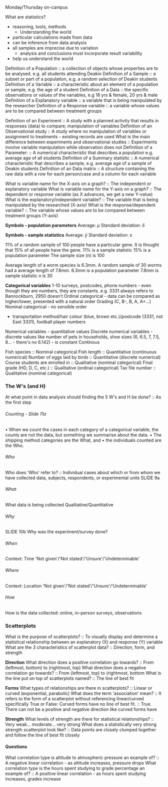 Monday/Thursday on-campus

What are statistics?
- reasoning, tools, methods
	- Understanding the world
- particular calculations made from data
- can be inference from data analysis
- all samples are imprecise due to variation
	- analysis and conclusions must incorporate result variability
- help us understand the world


Definition of a Population :: a collection of objects whose properties are to be analysed. e.g. all students attending Deakin
Definition of a Sample :: a subset or part of a population, e.g. a random selection of Deakin students
Definition of a Variable :: a characteristic about an element of a population or sample, e.g. the age of a student
Definition of a Data :: the specific observations or values of the variables, e.g 18 yrs & female, 20 yrs & male
Definition of a Explanatory variable :: a variable that is being manipulated by the researcher
Definition of a Response variable :: a variable whose values are to be compared between treatment groups

Definition of an Experiment :: A study with a planned activity that results in responses (data) to compare; manipulation of variables
Definition of an Observational study :: A study where no manipulation of variables or assignment to treatments - existing records are used
What is the main difference between experiments and observational studies :: Experiments involve variable manipulation while observation does not
Definition of a Parameter: :: A numerical characteristic that describes a population e.g. average age of all students
Definition of a Summary statistic :: A numerical characteristic that describes a sample, e.g. average age of a sample of Deakin students
Definition of an Data matrix :: A structure containing the raw data with a row for each person/case and a column for each variable


What is variable name for the X-axis on a graph? :: The independent or explanatory variable
What is variable name for the Y-axis on a graph? :: The dependent or response variable (as X advances, we get a new Y-value)
What is the explanatory/independent variable? :: The variable that is being manipulated by the researched (X-axis)
What is the response/dependent variable? :: The variable whose values are to be compared between treatment groups (Y-axis)

**Symbols - population parameters**
Average: $\mu$
Standard deviation: $\delta$

**Symbols - sample statistics**
Average: $\bar{y}$
Standard deviation: $s$


11% of a random sample of 100 people have a particular gene. It is thought that 15% of all people have the gene.
11% is a sample statistic
15% is a population parameter
The sample size (n) is 100

Average length of a worm species is 6.3mm. A random sample of 30 worms had a average length of 7.8mm.
6.3mm is a population parameter
7.8mm is sample statistic
n is 30


**Categorical variables**
1-10 surveys, postcodes, phone numbers - even though they are numbers, they are constants. e.g. 3331 always refers to Bannockburn, 2950 doesn't
Ordinal categorical - data can be compared as higher/lower, presented with a natural order
Grading (C, B-, B, A, A+...)
Nominal categorical - no sensible order
- transportation method/hair colour (blue, brown etc.)/postcode (3331, not East 3331), football player numbers

Numerical variables - quantitative values
Discrete numerical variables - discrete values like number of pets in households, shoe sizes (6, 6.5, 7, 7.5, 8... - there's no 6.142) - is constant
Continous


Fish species :: Nominal categorical
Fish length :: Quantitative (continuous numerical)
Number of eggs laid by birds :: Quantitative (discrete numerical)
Course students are enrolled in :: Qualitative (nominal categorical)
Final grade (HD, D, C, etc.) :: Qualitative (ordinal categorical)
Tax file number :: Qualitative (nominal categorical)



### The W's (and H)
At what point in data analysis should finding the 5 W's and H be done? :: As the first step

###### Counting  - Slide 11a
• When we count the cases in each category of a categorical variable, the counts are not the data, but something we summarise about the data.
• The shipping method categories are the What, and
• the individuals counted are the Who.

###### Who
Who does 'Who' refer to? :: Individual cases about which or from whom we have collected data, subjects, respondents, or experimental units
SLIDE 9a
###### What
What data is being collected
Qualitative/Quantitative
###### Why
SLIDE 10b
Why was the experiment/survey done? 
###### When
Context: Time
'Not given'/'Not stated'/'Unsure'/'Undeterminable'
###### Where
Context: Location 
'Not given'/'Not stated'/'Unsure'/'Undeterminable' 
###### How
How is the data collected: online, in-person surveys, observations


### Scatterplots
What is the purpose of scatterplots? :: To visually display and determine a statistical relationship between an explanatory (X) and response (Y) variable
What are the 3 characteristics of scatterplot data? :: Direction, form, and strength


**Direction**
What direction does a positive correlation go towards? :: From (leftmost, bottom) to (rightmost, top)
What direction does a negative correlation go towards? :: From (leftmost, top) to (rightmost, bottom
What is the line put on top of scatterplots named? :: The line of best fit

**Forms**
What types of relationships are there in scatterplots? :: Linear or curved (exponential, parabolic)
What does the term 'association' mean? :: It refers to the form of a scatterplot without referencing linear/curved specifically
True or False: Curved forms have no line of best fit. :: True. There can not be a positive and negative direction like curved forms have

**Strength**
What levels of strength are there for statistical relationships? :: Very weak... moderate... very strong
What does a statistically very strong strength scatterplot look like? :: Data points are closely clumped together and follow the line of best fit closely
#### Questions
What correlation type is altitude to atmospheric pressure an example of? :: A negative linear correlation - as altitude increases, pressure drops
What correlation type is the hours spent studying to grade percentage an example of? :: A positive linear correlation - as hours spent studying increases, grades increase